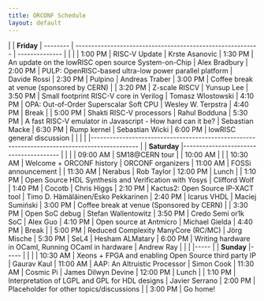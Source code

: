 ```yaml
---
title: ORCONF Schedule
layout: default
---
```


| | **Friday** 
| -------- | ---------------------------------------------------------- | --------------
|          |                                                            |
| 1:00 PM  | RISC-V Update                                              | Krste Asanovic
| 1:30 PM  | An update on the lowRISC open source System-on-Chip        | Alex Bradbury
| 2:00 PM  | PULP: OpenRISC-based ultra-low power parallel platform     | Davide Rossi
| 2:30 PM  | Pulpino                                                    | Andreas Traber
| 3:00 PM  | Coffee break at venue (sponsored by CERN)                  |
| 3:20 PM  | Z-scale RISCV                                              | Yunsup Lee
| 3:50 PM  | Small footprint RISC-V core in Verilog                     | Tomasz Wlostowski
| 4:10 PM  | OPA: Out-of-Order Superscalar Soft CPU                     | Wesley W. Terpstra
| 4:40 PM  | Break                                                      |
| 5:00 PM  | Shakti RISC-V processors                                   | Rahul Bodduna
| 5:30 PM  | A fast RISC-V emulator in Javascript - How hard can it be? | Sebastian Macke
| 6:30 PM  | Rump kernel                                                | Sebastian Wicki
| 6:00 PM  | lowRISC general discussion                                 |
| | |
|---------------------------------------------------------------------------------------------
| | **Saturday** 
|---------------------------------------
|          |                                                            |
| 09:00 AM | SM18@CERN tour                                             |
| 10:00 AM |                                                            |
| 10:30 AM | Welcome + ORCONF history                                   | ORCONF organizers
| 11:00 AM | FOSSi announcement                                         | 
| 11:30 AM | Nerabus                                                    | Rob Taylor
| 12:00 PM | Lunch                                                      |
| 1:10 PM  | Open Source HDL Synthesis and Verification with Yosys      | Clifford Wolf
| 1:40 PM  | Cocotb                                                     | Chris Higgs
| 2:10 PM  | Kactus2: Open Source IP-XACT tool                          | Timo D. Hämäläinen/Esko Pekkarinen
| 2:40 PM  | Icarus VHDL                                                | Maciej Sumiński
| 3:00 PM  | Coffee break at venue (Sponsored by CERN)                  |
| 3:30 PM  | Open SoC debug                                             | Stefan Wallentowitz
| 3:50 PM  | Credo Semi or1k SoC                                        | Alex Guo
| 4:10 PM  | Open source at Antmicro                                    | Michael Gielda
| 4:40 PM  | Break                                                      |
| 5:00 PM  | Reduced Complexity ManyCore (RC/MC)                        | Jörg Mische
| 5:30 PM  | SeL4                                                       | Hesham ALMatary
| 6:00 PM  | Writing hardware in OCaml, Running OCaml in hardware       | Andrew Ray
| | |
|-----
|  | **Sunday**
|-----
| | |
| 10:30 AM | Xeons + FPGA and enabling Open Source third party IP | Gaurav Kaul
| 11:00 AM | AAP: An Altruistic Processor                         | Simon Cook
| 11:30 AM | Cosmic Pi                                            | James Dilwyn Devine
| 12:00 PM | Lunch                                                |
| 1:10 PM  | Interpretation of LGPL and GPL for HDL designs       | Javier Serrano
| 2:00 PM  | Placeholder for other topics/discussions             |
| 3:00 PM  | Go home!
